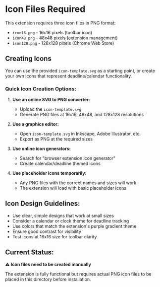 # Icon Files Required

This extension requires three icon files in PNG format:

- `icon16.png` - 16x16 pixels (toolbar icon)
- `icon48.png` - 48x48 pixels (extension management)  
- `icon128.png` - 128x128 pixels (Chrome Web Store)

## Creating Icons

You can use the provided `icon-template.svg` as a starting point, or create your own icons that represent deadline/calendar functionality.

### Quick Icon Creation Options:

1. **Use an online SVG to PNG converter:**
   - Upload the `icon-template.svg` 
   - Generate PNG files at 16x16, 48x48, and 128x128 resolutions

2. **Use a graphics editor:**
   - Open `icon-template.svg` in Inkscape, Adobe Illustrator, etc.
   - Export as PNG at the required sizes

3. **Use online icon generators:**
   - Search for "browser extension icon generator"
   - Create calendar/deadline themed icons

4. **Use placeholder icons temporarily:**
   - Any PNG files with the correct names and sizes will work
   - The extension will load with basic placeholder icons

## Icon Design Guidelines:

- Use clear, simple designs that work at small sizes
- Consider a calendar or clock theme for deadline tracking
- Use colors that match the extension's purple gradient theme
- Ensure good contrast for visibility
- Test icons at 16x16 size for toolbar clarity

## Current Status:

⚠️ **Icon files need to be created manually**

The extension is fully functional but requires actual PNG icon files to be placed in this directory before installation.